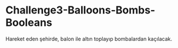 # Challenge3-Balloons-Bombs-Booleans
Hareket eden şehirde, balon ile altın toplayıp bombalardan kaçılacak.
